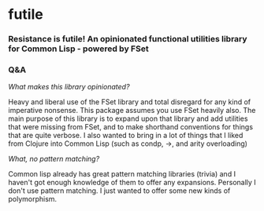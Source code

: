 # futile

### Resistance is futile! An opinionated functional utilities library for Common Lisp - powered by FSet 

### Q&A

*What makes this library opinionated?*

Heavy and liberal use of the FSet library and total disregard for any kind of imperative nonsense. This package assumes you use FSet heavily also.
The main purpose of this library is to expand upon that library and add utilities that were missing from FSet, and to make shorthand conventions for things that are quite verbose. I also wanted to bring in a lot of things that I liked from Clojure into Common Lisp (such as condp, ->, and arity overloading)

*What, no pattern matching?*

Common lisp already has great pattern matching libraries (trivia) and I haven't got enough knowledge of them to offer any expansions. Personally I don't use pattern matching. I just wanted to offer some new kinds of polymorphism.
